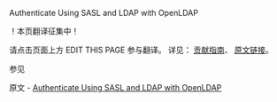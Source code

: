  Authenticate Using SASL and LDAP with OpenLDAP

 ！本页翻译征集中！

请点击页面上方 EDIT THIS PAGE 参与翻译。
详见：
[贡献指南]( https://github.com/JinMuInfo/MongoDB-Manual-zh/blob/master/CONTRIBUTING.md )、
[原文链接](  https://docs.mongodb.com/manual/tutorial/configure-ldap-sasl-openldap/  )。

 参见

原文 - [Authenticate Using SASL and LDAP with OpenLDAP]( https://docs.mongodb.com/manual/tutorial/configure-ldap-sasl-openldap/ )

